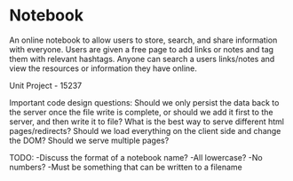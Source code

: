 Notebook
========

An online notebook to allow users to store, search, and share information with everyone. 
Users are given a free page to add links or notes and tag them with relevant hashtags. 
Anyone can search a users links/notes and view the resources or information they have online.

Unit Project - 15237

Important code design questions:
	Should we only persist the data back to the server once the file write is complete, or should we add it first to the server, and then write it to file?
	What is the best way to serve different html pages/redirects?
		Should we load everything on the client side and change the DOM?
		Should we serve multiple pages?

TODO:
	-Discuss the format of a notebook name?
		-All lowercase?
		-No numbers?
		-Must be something that can be written to a filename
